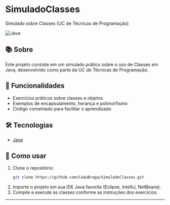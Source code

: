 # SimuladoClasses

Simulado sobre Classes (UC de Técnicas de Programação)

![Java](https://img.shields.io/badge/language-Java-blue.svg)

## 📚 Sobre

Este projeto consiste em um simulado prático sobre o uso de Classes em Java, desenvolvido como parte da UC de Técnicas de Programação.

## 🚀 Funcionalidades

- Exercícios práticos sobre classes e objetos
- Exemplos de encapsulamento, herança e polimorfismo
- Código comentado para facilitar o aprendizado

## 🛠️ Tecnologias

- [Java](https://www.java.com/)

## 📂 Como usar

1. Clone o repositório:
   ```bash
   git clone https://github.com/CaduBraga/SimuladoClasses.git
   ```
2. Importe o projeto em sua IDE Java favorita (Eclipse, IntelliJ, NetBeans).
3. Compile e execute as classes conforme as instruções dos exercícios.

---
